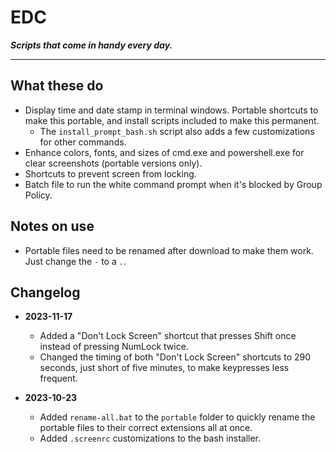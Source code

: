 # EDC

***Scripts that come in handy every day.***

---

## What these do

- Display time and date stamp in terminal windows. Portable shortcuts to make this portable, and install scripts included to make this permanent.
    - The `install_prompt_bash.sh` script also adds a few customizations for other commands.
- Enhance colors, fonts, and sizes of cmd.exe and powershell.exe for clear screenshots (portable versions only).
- Shortcuts to prevent screen from locking.
- Batch file to run the white command prompt when it's blocked by Group Policy.


## Notes on use

- Portable files need to be renamed after download to make them work. Just change the `-` to a `.`.


## Changelog

- **2023-11-17**
    - Added a "Don't Lock Screen" shortcut that presses Shift once instead of pressing NumLock twice.
    - Changed the timing of both "Don't Lock Screen" shortcuts to 290 seconds, just short of five minutes, to make keypresses less frequent.

- **2023-10-23**
	- Added `rename-all.bat` to the `portable` folder to quickly rename the portable files to their correct extensions all at once.
	- Added `.screenrc` customizations to the bash installer.
